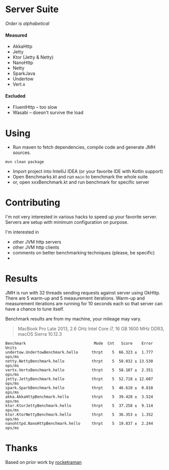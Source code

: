 # Server Suite
_Order is alphabetical_

#### Measured
* AkkaHttp
* Jetty
* Ktor (Jetty & Netty)
* NanoHttp
* Netty
* SparkJava
* Undertow
* Vert.x

#### Excluded
* FluentHttp – too slow
* Wasabi – doesn't survive the load

# Using

* Run maven to fetch dependencies, compile code and generate JMH sources.
```
mvn clean package
```

* Import project into IntelliJ IDEA (or your favorite IDE with Kotlin support)
* Open Benchmarks.kt and run `main` to benchmark the whole suite
* or, open xxxBenchmark.kt and run benchmark for specific server

# Contributing

I'm not very interested in various hacks to speed up your favorite server.
Servers are setup with minimum configuration on purpose.
 
I'm interested in 
* other JVM http servers 
* other JVM http clients 
* comments on better benchmarking techniques (please, be specific)
* 

# Results
JMH is run with 32 threads sending requests against server using OkHttp. 
There are 5 warm-up and 5 measurement iterations.  Warm-up and measurement 
iterations are running for 10 seconds each so that server can have a chance 
to tune itself.  

Benchmark results are from my machine, your mileage may vary.
> MacBook Pro Late 2013,
> 2.6 GHz Intel Core i7,
> 16 GB 1600 MHz DDR3,
> macOS Sierra 10.12.3

```
Benchmark                              Mode  Cnt   Score    Error   Units
undertow.UndertowBenchmark.hello      thrpt    5  66.323 ±  1.777  ops/ms
netty.NettyBenchmark.hello            thrpt    5  58.032 ± 13.530  ops/ms
vertx.VertxBenchmark.hello            thrpt    5  58.107 ±  2.351  ops/ms
jetty.JettyBenchmark.hello            thrpt    5  52.718 ± 12.607  ops/ms
spark.SparkBenchmark.hello            thrpt    5  46.610 ±  0.810  ops/ms
akka.AkkaHttpBenchmark.hello          thrpt    5  39.428 ±  3.524  ops/ms
ktor.KtorJettyBenchmark.hello         thrpt    5  37.258 ±  9.114  ops/ms
ktor.KtorNettyBenchmark.hello         thrpt    5  36.353 ±  1.352  ops/ms
nanohttpd.NanoHttpBenchmark.hello     thrpt    5  19.837 ±  2.244  ops/ms
```

# Thanks
Based on prior work by [rocketraman](https://github.com/rocketraman/kotlin-web-hello-world)